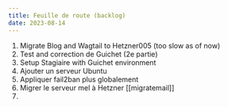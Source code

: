 ```yaml
---
title: Feuille de route (backlog)
date: 2023-08-14
---
```


1. Migrate Blog and Wagtail to Hetzner005 (too slow as of now) 
2. Test and correction de Guichet (2e partie)
3. Setup Stagiaire with Guichet environment
4. Ajouter un serveur Ubuntu 
5. Appliquer fail2ban plus globalement
6. Migrer le serveur mel à Hetzner
   [[migratemail]]
7. 